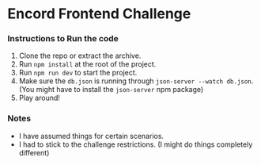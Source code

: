 # Encord Frontend Challenge

### Instructions to Run the code
1. Clone the repo or extract the archive.
2. Run `npm install` at the root of the project.
3. Run `npm run dev` to start the project.
4. Make sure the `db.json` is running through `json-server --watch db.json`. (You might have to install the `json-server` npm package)
5. Play around!



### Notes
- I have assumed things for certain scenarios.
- I had to stick to the challenge restrictions. (I might do things completely different)
